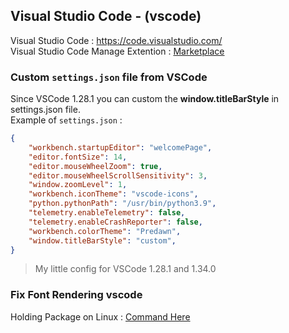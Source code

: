 ## Visual Studio Code - (vscode)

Visual Studio Code : https://code.visualstudio.com/ </br>
Visual Studio Code Manage Extention  : [Marketplace](https://marketplace.visualstudio.com/VSCode)

### Custom `settings.json` file from VSCode

Since VSCode 1.28.1 you can custom the **window.titleBarStyle** in settings.json file. <br>
Example of `settings.json` :
```json
{
    "workbench.startupEditor": "welcomePage",
    "editor.fontSize": 14,
    "editor.mouseWheelZoom": true,
    "editor.mouseWheelScrollSensitivity": 3,
    "window.zoomLevel": 1,
    "workbench.iconTheme": "vscode-icons",
    "python.pythonPath": "/usr/bin/python3.9",
    "telemetry.enableTelemetry": false,
    "telemetry.enableCrashReporter": false,
    "workbench.colorTheme": "Predawn",
    "window.titleBarStyle": "custom",
}
```
> My little config for VSCode 1.28.1 and 1.34.0

### Fix Font Rendering vscode

Holding Package on Linux : [Command Here](https://github.com/PhineasPhreak/dotfiles#holding-packages-with-dpkg-apt)
